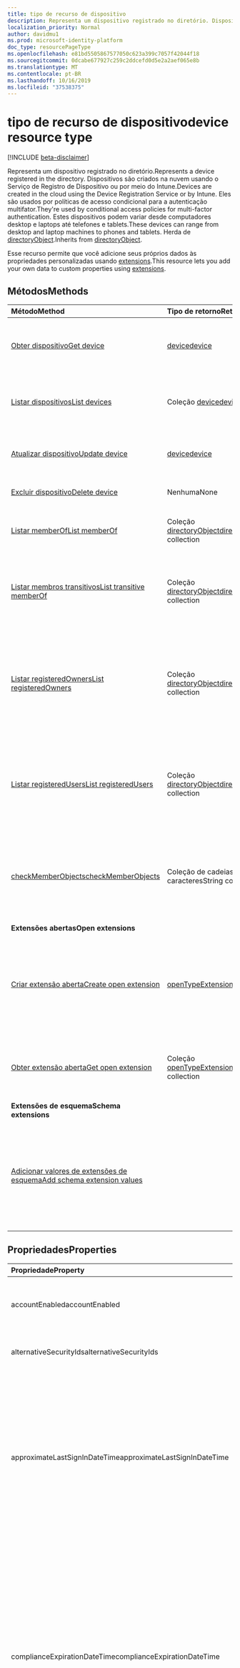 ```yaml
---
title: tipo de recurso de dispositivo
description: Representa um dispositivo registrado no diretório. Dispositivos são criados na nuvem usando o Serviço de Registro de Dispositivo ou por meio do Intune. Eles são usados por políticas de acesso condicional para a autenticação multifator. Estes dispositivos podem variar desde computadores desktop e laptops até telefones e tablets. Herda de directoryObject.
localization_priority: Normal
author: davidmu1
ms.prod: microsoft-identity-platform
doc_type: resourcePageType
ms.openlocfilehash: e81bd5505867577050c623a399c7057f42044f18
ms.sourcegitcommit: 0dcabe677927c259c2ddcefd0d5e2a2aef065e8b
ms.translationtype: MT
ms.contentlocale: pt-BR
ms.lasthandoff: 10/16/2019
ms.locfileid: "37538375"
---
```

# <a name="device-resource-type"></a><span data-ttu-id="088f3-107">tipo de recurso de dispositivo</span><span class="sxs-lookup"><span data-stu-id="088f3-107">device resource type</span></span>

[!INCLUDE [beta-disclaimer](../../includes/beta-disclaimer.md)]

<span data-ttu-id="088f3-108">Representa um dispositivo registrado no diretório.</span><span class="sxs-lookup"><span data-stu-id="088f3-108">Represents a device registered in the directory.</span></span> <span data-ttu-id="088f3-109">Dispositivos são criados na nuvem usando o Serviço de Registro de Dispositivo ou por meio do Intune.</span><span class="sxs-lookup"><span data-stu-id="088f3-109">Devices are created in the cloud using the Device Registration Service or by Intune.</span></span> <span data-ttu-id="088f3-110">Eles são usados por políticas de acesso condicional para a autenticação multifator.</span><span class="sxs-lookup"><span data-stu-id="088f3-110">They're used by conditional access policies for multi-factor authentication.</span></span> <span data-ttu-id="088f3-111">Estes dispositivos podem variar desde computadores desktop e laptops até telefones e tablets.</span><span class="sxs-lookup"><span data-stu-id="088f3-111">These devices can range from desktop and laptop machines to phones and tablets.</span></span> <span data-ttu-id="088f3-112">Herda de [directoryObject](directoryobject.md).</span><span class="sxs-lookup"><span data-stu-id="088f3-112">Inherits from [directoryObject](directoryobject.md).</span></span>

<span data-ttu-id="088f3-113">Esse recurso permite que você adicione seus próprios dados às propriedades personalizadas usando [extensions](/graph/extensibility-overview).</span><span class="sxs-lookup"><span data-stu-id="088f3-113">This resource lets you add your own data to custom properties using [extensions](/graph/extensibility-overview).</span></span>

## <a name="methods"></a><span data-ttu-id="088f3-114">Métodos</span><span class="sxs-lookup"><span data-stu-id="088f3-114">Methods</span></span>

| <span data-ttu-id="088f3-115">Método</span><span class="sxs-lookup"><span data-stu-id="088f3-115">Method</span></span>       | <span data-ttu-id="088f3-116">Tipo de retorno</span><span class="sxs-lookup"><span data-stu-id="088f3-116">Return Type</span></span>  |<span data-ttu-id="088f3-117">Descrição</span><span class="sxs-lookup"><span data-stu-id="088f3-117">Description</span></span>|
|:---------------|:--------|:----------|
|[<span data-ttu-id="088f3-118">Obter dispositivo</span><span class="sxs-lookup"><span data-stu-id="088f3-118">Get device</span></span>](../api/device-get.md) | [<span data-ttu-id="088f3-119">device</span><span class="sxs-lookup"><span data-stu-id="088f3-119">device</span></span>](device.md) |<span data-ttu-id="088f3-120">Leia as propriedades e as relações do objeto Device.</span><span class="sxs-lookup"><span data-stu-id="088f3-120">Read properties and relationships of device object.</span></span>|
|[<span data-ttu-id="088f3-121">Listar dispositivos</span><span class="sxs-lookup"><span data-stu-id="088f3-121">List devices</span></span>](../api/device-list.md) | <span data-ttu-id="088f3-122">Coleção [device](device.md)</span><span class="sxs-lookup"><span data-stu-id="088f3-122">[device](device.md) collection</span></span>| <span data-ttu-id="088f3-123">Recupere uma lista de dispositivos registrados no diretório.</span><span class="sxs-lookup"><span data-stu-id="088f3-123">Retrieve a list of devices registered in the directory.</span></span> |
|[<span data-ttu-id="088f3-124">Atualizar dispositivo</span><span class="sxs-lookup"><span data-stu-id="088f3-124">Update device</span></span>](../api/device-update.md) | [<span data-ttu-id="088f3-125">device</span><span class="sxs-lookup"><span data-stu-id="088f3-125">device</span></span>](device.md)  |<span data-ttu-id="088f3-126">Atualize as propriedades do objeto Device.</span><span class="sxs-lookup"><span data-stu-id="088f3-126">Update the properties of the device object.</span></span> |
|[<span data-ttu-id="088f3-127">Excluir dispositivo</span><span class="sxs-lookup"><span data-stu-id="088f3-127">Delete device</span></span>](../api/device-delete.md) | <span data-ttu-id="088f3-128">Nenhuma</span><span class="sxs-lookup"><span data-stu-id="088f3-128">None</span></span> |<span data-ttu-id="088f3-129">Exclua o objeto Device.</span><span class="sxs-lookup"><span data-stu-id="088f3-129">Delete the device object.</span></span> |
|[<span data-ttu-id="088f3-130">Listar memberOf</span><span class="sxs-lookup"><span data-stu-id="088f3-130">List memberOf</span></span>](../api/device-list-memberof.md) |<span data-ttu-id="088f3-131">Coleção [directoryObject](directoryobject.md)</span><span class="sxs-lookup"><span data-stu-id="088f3-131">[directoryObject](directoryobject.md) collection</span></span>| <span data-ttu-id="088f3-132">Lista os grupos dos quais o dispositivo é membro direto.</span><span class="sxs-lookup"><span data-stu-id="088f3-132">List the groups that the device is a direct member of.</span></span> |
|[<span data-ttu-id="088f3-133">Listar membros transitivos</span><span class="sxs-lookup"><span data-stu-id="088f3-133">List transitive memberOf</span></span>](../api/device-list-transitivememberof.md) |<span data-ttu-id="088f3-134">Coleção [directoryObject](directoryobject.md)</span><span class="sxs-lookup"><span data-stu-id="088f3-134">[directoryObject](directoryobject.md) collection</span></span>| <span data-ttu-id="088f3-135">Listar os grupos dos quais o dispositivo é membro.</span><span class="sxs-lookup"><span data-stu-id="088f3-135">List the groups that the device is a member of.</span></span> <span data-ttu-id="088f3-136">Essa operação é transitiva.</span><span class="sxs-lookup"><span data-stu-id="088f3-136">This operation is transitive.</span></span> |
|[<span data-ttu-id="088f3-137">Listar registeredOwners</span><span class="sxs-lookup"><span data-stu-id="088f3-137">List registeredOwners</span></span>](../api/device-list-registeredowners.md) |<span data-ttu-id="088f3-138">Coleção [directoryObject](directoryobject.md)</span><span class="sxs-lookup"><span data-stu-id="088f3-138">[directoryObject](directoryobject.md) collection</span></span>| <span data-ttu-id="088f3-139">Obtenha os usuários que são proprietários registrados do dispositivo da propriedade de navegação registeredOwners.</span><span class="sxs-lookup"><span data-stu-id="088f3-139">Get the users that are registered owners of the device from the registeredOwners navigation property.</span></span>|
|[<span data-ttu-id="088f3-140">Listar registeredUsers</span><span class="sxs-lookup"><span data-stu-id="088f3-140">List registeredUsers</span></span>](../api/device-list-registeredusers.md) |<span data-ttu-id="088f3-141">Coleção [directoryObject](directoryobject.md)</span><span class="sxs-lookup"><span data-stu-id="088f3-141">[directoryObject](directoryobject.md) collection</span></span>| <span data-ttu-id="088f3-142">Obtenha os usuários registrados do dispositivo da propriedade de navegação registeredUsers.</span><span class="sxs-lookup"><span data-stu-id="088f3-142">Get the registered users of the device from the registeredUsers navigation property.</span></span>|
|[<span data-ttu-id="088f3-143">checkMemberObjects</span><span class="sxs-lookup"><span data-stu-id="088f3-143">checkMemberObjects</span></span>](../api/device-checkmemberobjects.md) | <span data-ttu-id="088f3-144">Coleção de cadeias de caracteres</span><span class="sxs-lookup"><span data-stu-id="088f3-144">String collection</span></span> | <span data-ttu-id="088f3-145">Verifique se há associação em uma lista de grupo, função de diretório ou objetos de unidade administrativa.</span><span class="sxs-lookup"><span data-stu-id="088f3-145">Check for membership in a list of group, directory role, or administrative unit objects.</span></span> |
|<span data-ttu-id="088f3-146">**Extensões abertas**</span><span class="sxs-lookup"><span data-stu-id="088f3-146">**Open extensions**</span></span>| | |
|[<span data-ttu-id="088f3-147">Criar extensão aberta</span><span class="sxs-lookup"><span data-stu-id="088f3-147">Create open extension</span></span>](../api/opentypeextension-post-opentypeextension.md) |[<span data-ttu-id="088f3-148">openTypeExtension</span><span class="sxs-lookup"><span data-stu-id="088f3-148">openTypeExtension</span></span>](opentypeextension.md)| <span data-ttu-id="088f3-149">Crie uma extensão aberta e adicione propriedades personalizadas a uma instância nova ou existente de um recurso.</span><span class="sxs-lookup"><span data-stu-id="088f3-149">Create an open extension and add custom properties to a new or existing resource.</span></span>|
|[<span data-ttu-id="088f3-150">Obter extensão aberta</span><span class="sxs-lookup"><span data-stu-id="088f3-150">Get open extension</span></span>](../api/opentypeextension-get.md) |<span data-ttu-id="088f3-151">Coleção [openTypeExtension](opentypeextension.md)</span><span class="sxs-lookup"><span data-stu-id="088f3-151">[openTypeExtension](opentypeextension.md) collection</span></span>| <span data-ttu-id="088f3-152">Obtenha uma extensão aberta identificada pelo nome da extensão.</span><span class="sxs-lookup"><span data-stu-id="088f3-152">Get an open extension identified by the extension name.</span></span>|
|<span data-ttu-id="088f3-153">**Extensões de esquema**</span><span class="sxs-lookup"><span data-stu-id="088f3-153">**Schema extensions**</span></span>| | |
|[<span data-ttu-id="088f3-154">Adicionar valores de extensões de esquema</span><span class="sxs-lookup"><span data-stu-id="088f3-154">Add schema extension values</span></span>](/graph/extensibility-schema-groups) || <span data-ttu-id="088f3-155">Criar uma definição para a extensão de esquema e usá-la para adicionar dados digitados personalizados a um recurso.</span><span class="sxs-lookup"><span data-stu-id="088f3-155">Create a schema extension definition and then use it to add custom typed data to a resource.</span></span>|

## <a name="properties"></a><span data-ttu-id="088f3-156">Propriedades</span><span class="sxs-lookup"><span data-stu-id="088f3-156">Properties</span></span>
| <span data-ttu-id="088f3-157">Propriedade</span><span class="sxs-lookup"><span data-stu-id="088f3-157">Property</span></span>     | <span data-ttu-id="088f3-158">Tipo</span><span class="sxs-lookup"><span data-stu-id="088f3-158">Type</span></span>   |<span data-ttu-id="088f3-159">Descrição</span><span class="sxs-lookup"><span data-stu-id="088f3-159">Description</span></span>|
|:---------------|:--------|:----------|
|<span data-ttu-id="088f3-160">accountEnabled</span><span class="sxs-lookup"><span data-stu-id="088f3-160">accountEnabled</span></span>|<span data-ttu-id="088f3-161">Booliano</span><span class="sxs-lookup"><span data-stu-id="088f3-161">Boolean</span></span>| <span data-ttu-id="088f3-162">**true** se a conta estiver habilitada; caso contrário, **false**.</span><span class="sxs-lookup"><span data-stu-id="088f3-162">**true** if the account is enabled; otherwise, **false**.</span></span> <span data-ttu-id="088f3-163">o padrão é true.</span><span class="sxs-lookup"><span data-stu-id="088f3-163">default is true.</span></span>|
|<span data-ttu-id="088f3-164">alternativeSecurityIds</span><span class="sxs-lookup"><span data-stu-id="088f3-164">alternativeSecurityIds</span></span>|<span data-ttu-id="088f3-165">Coleção alternativeSecurityId</span><span class="sxs-lookup"><span data-stu-id="088f3-165">alternativeSecurityId collection</span></span>| <span data-ttu-id="088f3-166">Apenas para uso interno.</span><span class="sxs-lookup"><span data-stu-id="088f3-166">For internal use only.</span></span> <span data-ttu-id="088f3-167">Não anulável.</span><span class="sxs-lookup"><span data-stu-id="088f3-167">Not nullable.</span></span> |
|<span data-ttu-id="088f3-168">approximateLastSignInDateTime</span><span class="sxs-lookup"><span data-stu-id="088f3-168">approximateLastSignInDateTime</span></span>|<span data-ttu-id="088f3-169">DateTimeOffset</span><span class="sxs-lookup"><span data-stu-id="088f3-169">DateTimeOffset</span></span>| <span data-ttu-id="088f3-170">O tipo TIMESTAMP representa informações de data e hora usando o formato ISO 8601 e está sempre no horário UTC.</span><span class="sxs-lookup"><span data-stu-id="088f3-170">The timestamp type represents date and time information using ISO 8601 format and is always in UTC time.</span></span> <span data-ttu-id="088f3-171">Por exemplo, meia-noite em UTC no dia 1º de janeiro de 2014 teria esta aparência: `'2014-01-01T00:00:00Z'`.</span><span class="sxs-lookup"><span data-stu-id="088f3-171">For example, midnight UTC on Jan 1, 2014 would look like this: `'2014-01-01T00:00:00Z'`.</span></span> <span data-ttu-id="088f3-172">Somente leitura.</span><span class="sxs-lookup"><span data-stu-id="088f3-172">Read-only.</span></span> |
|<span data-ttu-id="088f3-173">complianceExpirationDateTime</span><span class="sxs-lookup"><span data-stu-id="088f3-173">complianceExpirationDateTime</span></span>|<span data-ttu-id="088f3-174">DateTimeOffset</span><span class="sxs-lookup"><span data-stu-id="088f3-174">DateTimeOffset</span></span>| <span data-ttu-id="088f3-175">O carimbo de data/hora quando o dispositivo não é mais considerado compatível.</span><span class="sxs-lookup"><span data-stu-id="088f3-175">The timestamp when the device is no longer deemed compliant.</span></span> <span data-ttu-id="088f3-176">O tipo TIMESTAMP representa informações de data e hora usando o formato ISO 8601 e está sempre no horário UTC.</span><span class="sxs-lookup"><span data-stu-id="088f3-176">The timestamp type represents date and time information using ISO 8601 format and is always in UTC time.</span></span> <span data-ttu-id="088f3-177">Por exemplo, meia-noite em UTC no dia 1º de janeiro de 2014 teria esta aparência: `'2014-01-01T00:00:00Z'`.</span><span class="sxs-lookup"><span data-stu-id="088f3-177">For example, midnight UTC on Jan 1, 2014 would look like this: `'2014-01-01T00:00:00Z'`.</span></span> <span data-ttu-id="088f3-178">Somente leitura.</span><span class="sxs-lookup"><span data-stu-id="088f3-178">Read-only.</span></span> |
|<span data-ttu-id="088f3-179">deviceId</span><span class="sxs-lookup"><span data-stu-id="088f3-179">deviceId</span></span>|<span data-ttu-id="088f3-180">Guid</span><span class="sxs-lookup"><span data-stu-id="088f3-180">Guid</span></span>| <span data-ttu-id="088f3-181">Identificador exclusivo definido pelo serviço de registro do dispositivo Azure no momento do registro.</span><span class="sxs-lookup"><span data-stu-id="088f3-181">Unique identifier set by Azure Device Registration Service at the time of registration.</span></span> |
|<span data-ttu-id="088f3-182">deviceMetadata</span><span class="sxs-lookup"><span data-stu-id="088f3-182">deviceMetadata</span></span>|<span data-ttu-id="088f3-183">String</span><span class="sxs-lookup"><span data-stu-id="088f3-183">String</span></span>| <span data-ttu-id="088f3-184">Apenas para uso interno.</span><span class="sxs-lookup"><span data-stu-id="088f3-184">For internal use only.</span></span> <span data-ttu-id="088f3-185">Definido como nulo.</span><span class="sxs-lookup"><span data-stu-id="088f3-185">Set to null.</span></span> |
|<span data-ttu-id="088f3-186">deviceVersion</span><span class="sxs-lookup"><span data-stu-id="088f3-186">deviceVersion</span></span>|<span data-ttu-id="088f3-187">Int32</span><span class="sxs-lookup"><span data-stu-id="088f3-187">Int32</span></span>| <span data-ttu-id="088f3-188">Apenas para uso interno.</span><span class="sxs-lookup"><span data-stu-id="088f3-188">For internal use only.</span></span> |
|<span data-ttu-id="088f3-189">displayName</span><span class="sxs-lookup"><span data-stu-id="088f3-189">displayName</span></span>|<span data-ttu-id="088f3-190">Cadeia de caracteres</span><span class="sxs-lookup"><span data-stu-id="088f3-190">String</span></span>| <span data-ttu-id="088f3-p109">O nome de exibição do dispositivo. Obrigatório.</span><span class="sxs-lookup"><span data-stu-id="088f3-p109">The display name for the device. Required.</span></span> |
|<span data-ttu-id="088f3-193">id</span><span class="sxs-lookup"><span data-stu-id="088f3-193">id</span></span>|<span data-ttu-id="088f3-194">Cadeia de caracteres</span><span class="sxs-lookup"><span data-stu-id="088f3-194">String</span></span>|<span data-ttu-id="088f3-p110">O identificador exclusivo do dispositivo. Herdado de [directoryObject](directoryobject.md). Chave, Não anulável. Somente leitura.</span><span class="sxs-lookup"><span data-stu-id="088f3-p110">The unique identifier for the device. Inherited from [directoryObject](directoryobject.md). Key, Not nullable. Read-only.</span></span>|
|<span data-ttu-id="088f3-199">isCompliant</span><span class="sxs-lookup"><span data-stu-id="088f3-199">isCompliant</span></span>|<span data-ttu-id="088f3-200">Booliano</span><span class="sxs-lookup"><span data-stu-id="088f3-200">Boolean</span></span>|<span data-ttu-id="088f3-201">**True** se o dispositivo está em conformidade com políticas de MDM (Gerenciamento de Dispositivo Móvel); caso contrário, **false**.</span><span class="sxs-lookup"><span data-stu-id="088f3-201">**true** if the device complies with Mobile Device Management (MDM) policies; otherwise, **false**.</span></span> <span data-ttu-id="088f3-202">Somente leitura.</span><span class="sxs-lookup"><span data-stu-id="088f3-202">Read-only.</span></span> <span data-ttu-id="088f3-203">Isso só pode ser atualizado pelo Intune para qualquer tipo de sistema operacional do dispositivo ou por um [aplicativo MDM aprovado](https://docs.microsoft.com/windows/client-management/mdm/azure-active-directory-integration-with-mdm) para dispositivos do sistema operacional Windows.</span><span class="sxs-lookup"><span data-stu-id="088f3-203">This can only be updated by Intune for any device OS type or by an [approved MDM app](https://docs.microsoft.com/windows/client-management/mdm/azure-active-directory-integration-with-mdm) for Windows OS devices.</span></span>|
|<span data-ttu-id="088f3-204">isManaged</span><span class="sxs-lookup"><span data-stu-id="088f3-204">isManaged</span></span>|<span data-ttu-id="088f3-205">Booliano</span><span class="sxs-lookup"><span data-stu-id="088f3-205">Boolean</span></span>|<span data-ttu-id="088f3-206">**true** se o dispositivo for gerenciado por um aplicativo de gerenciamento de dispositivo móvel (MDM); caso contrário, **false**.</span><span class="sxs-lookup"><span data-stu-id="088f3-206">**true** if the device is managed by a Mobile Device Management (MDM) app; otherwise, **false**.</span></span> <span data-ttu-id="088f3-207">Isso só pode ser atualizado pelo Intune para qualquer tipo de sistema operacional do dispositivo ou por um [aplicativo MDM aprovado](https://docs.microsoft.com/windows/client-management/mdm/azure-active-directory-integration-with-mdm) para dispositivos do sistema operacional Windows.</span><span class="sxs-lookup"><span data-stu-id="088f3-207">This can only be updated by Intune for any device OS type or by an [approved MDM app](https://docs.microsoft.com/windows/client-management/mdm/azure-active-directory-integration-with-mdm) for Windows OS devices.</span></span> |
|<span data-ttu-id="088f3-208">mdmAppId</span><span class="sxs-lookup"><span data-stu-id="088f3-208">mdmAppId</span></span>|<span data-ttu-id="088f3-209">Cadeia de caracteres</span><span class="sxs-lookup"><span data-stu-id="088f3-209">String</span></span>|<span data-ttu-id="088f3-210">Identificador de aplicativo usado para registrar o dispositivo no MDM.</span><span class="sxs-lookup"><span data-stu-id="088f3-210">Application identifier used to register device into MDM.</span></span> <br><br><span data-ttu-id="088f3-211">Somente leitura.</span><span class="sxs-lookup"><span data-stu-id="088f3-211">Read-only.</span></span> <span data-ttu-id="088f3-212">Oferece suporte a $filter.</span><span class="sxs-lookup"><span data-stu-id="088f3-212">Supports $filter.</span></span>|
|<span data-ttu-id="088f3-213">onPremisesLastSyncDateTime</span><span class="sxs-lookup"><span data-stu-id="088f3-213">onPremisesLastSyncDateTime</span></span>|<span data-ttu-id="088f3-214">DateTimeOffset</span><span class="sxs-lookup"><span data-stu-id="088f3-214">DateTimeOffset</span></span>|<span data-ttu-id="088f3-215">A última vez em que o objeto foi sincronizado com o diretório local. O tipo Timestamp representa informações de data e hora usando o formato ISO 8601 e está sempre no horário UTC.</span><span class="sxs-lookup"><span data-stu-id="088f3-215">The last time at which the object was synced with the on-premises directory.The Timestamp type represents date and time information using ISO 8601 format and is always in UTC time.</span></span> <span data-ttu-id="088f3-216">Por exemplo, meia-noite em UTC no dia 1º de janeiro de 2014 teria esta aparência: `'2014-01-01T00:00:00Z'` Somente leitura.</span><span class="sxs-lookup"><span data-stu-id="088f3-216">For example, midnight UTC on Jan 1, 2014 would look like this: `'2014-01-01T00:00:00Z'` Read-only.</span></span> |
|<span data-ttu-id="088f3-217">onPremisesSyncEnabled</span><span class="sxs-lookup"><span data-stu-id="088f3-217">onPremisesSyncEnabled</span></span>|<span data-ttu-id="088f3-218">Booliano</span><span class="sxs-lookup"><span data-stu-id="088f3-218">Boolean</span></span>|<span data-ttu-id="088f3-219">**True** se esse objeto está sincronizado de um diretório local; **false** se esse objeto foi originalmente sincronizado de um diretório local, mas não está mais sincronizado; **null** se esse objeto nunca foi sido sincronizado de um diretório local (padrão).</span><span class="sxs-lookup"><span data-stu-id="088f3-219">**true** if this object is synced from an on-premises directory; **false** if this object was originally synced from an on-premises directory but is no longer synced; **null** if this object has never been synced from an on-premises directory (default).</span></span> <span data-ttu-id="088f3-220">Somente leitura.</span><span class="sxs-lookup"><span data-stu-id="088f3-220">Read-only.</span></span>|
|<span data-ttu-id="088f3-221">operatingSystem</span><span class="sxs-lookup"><span data-stu-id="088f3-221">operatingSystem</span></span>|<span data-ttu-id="088f3-222">Cadeia de caracteres</span><span class="sxs-lookup"><span data-stu-id="088f3-222">String</span></span>| <span data-ttu-id="088f3-p116">O tipo de sistema operacional do dispositivo. Obrigatório.</span><span class="sxs-lookup"><span data-stu-id="088f3-p116">The type of operating system on the device. Required.</span></span> |
|<span data-ttu-id="088f3-225">operatingSystemVersion</span><span class="sxs-lookup"><span data-stu-id="088f3-225">operatingSystemVersion</span></span>|<span data-ttu-id="088f3-226">Cadeia de caracteres</span><span class="sxs-lookup"><span data-stu-id="088f3-226">String</span></span>| <span data-ttu-id="088f3-227">A versão do sistema operacional do dispositivo.</span><span class="sxs-lookup"><span data-stu-id="088f3-227">Operating system version of the device.</span></span> <span data-ttu-id="088f3-228">Obrigatório.</span><span class="sxs-lookup"><span data-stu-id="088f3-228">Required.</span></span> |
|<span data-ttu-id="088f3-229">physicalIds</span><span class="sxs-lookup"><span data-stu-id="088f3-229">physicalIds</span></span>|<span data-ttu-id="088f3-230">Coleção de cadeias de caracteres</span><span class="sxs-lookup"><span data-stu-id="088f3-230">String collection</span></span>| <span data-ttu-id="088f3-231">Apenas para uso interno.</span><span class="sxs-lookup"><span data-stu-id="088f3-231">For internal use only.</span></span> <span data-ttu-id="088f3-232">Não anulável.</span><span class="sxs-lookup"><span data-stu-id="088f3-232">Not nullable.</span></span> |
|<span data-ttu-id="088f3-233">profiletype</span><span class="sxs-lookup"><span data-stu-id="088f3-233">profileType</span></span>|<span data-ttu-id="088f3-234">Cadeia de caracteres</span><span class="sxs-lookup"><span data-stu-id="088f3-234">String</span></span>|<span data-ttu-id="088f3-235">O tipo de perfil do dispositivo.</span><span class="sxs-lookup"><span data-stu-id="088f3-235">The profile type of the device.</span></span> <span data-ttu-id="088f3-236">Valores possíveis:</span><span class="sxs-lookup"><span data-stu-id="088f3-236">Possible values:</span></span><br /><span data-ttu-id="088f3-237">**RegisteredDevice** (padrão)</span><span class="sxs-lookup"><span data-stu-id="088f3-237">**RegisteredDevice** (default)</span></span><br /><span data-ttu-id="088f3-238">**SecureVM**</span><span class="sxs-lookup"><span data-stu-id="088f3-238">**SecureVM**</span></span><br /><span data-ttu-id="088f3-239">**Printer**</span><span class="sxs-lookup"><span data-stu-id="088f3-239">**Printer**</span></span><br /><span data-ttu-id="088f3-240">**Compartilhado**</span><span class="sxs-lookup"><span data-stu-id="088f3-240">**Shared**</span></span><br /><span data-ttu-id="088f3-241">**IoT**</span><span class="sxs-lookup"><span data-stu-id="088f3-241">**IoT**</span></span>|
|<span data-ttu-id="088f3-242">systemLabels</span><span class="sxs-lookup"><span data-stu-id="088f3-242">systemLabels</span></span>|<span data-ttu-id="088f3-243">String collection</span><span class="sxs-lookup"><span data-stu-id="088f3-243">String collection</span></span>| <span data-ttu-id="088f3-244">Lista de rótulos aplicados ao dispositivo pelo sistema.</span><span class="sxs-lookup"><span data-stu-id="088f3-244">List of labels applied to the device by the system.</span></span> |
|<span data-ttu-id="088f3-245">trustType</span><span class="sxs-lookup"><span data-stu-id="088f3-245">trustType</span></span>|<span data-ttu-id="088f3-246">String</span><span class="sxs-lookup"><span data-stu-id="088f3-246">String</span></span>| <span data-ttu-id="088f3-247">Tipo de relação de confiança para o dispositivo associado.</span><span class="sxs-lookup"><span data-stu-id="088f3-247">Type of trust for the joined device.</span></span> <span data-ttu-id="088f3-248">Somente leitura.</span><span class="sxs-lookup"><span data-stu-id="088f3-248">Read-only.</span></span> <span data-ttu-id="088f3-249">Valores possíveis:</span><span class="sxs-lookup"><span data-stu-id="088f3-249">Possible values:</span></span> <br /><span data-ttu-id="088f3-250">**Workplace** – indica *traga seus dispositivos pessoais*</span><span class="sxs-lookup"><span data-stu-id="088f3-250">**Workplace** - indicates *bring your own personal devices*</span></span><br /><span data-ttu-id="088f3-251">**AzureAd** – apenas dispositivos associados na nuvem</span><span class="sxs-lookup"><span data-stu-id="088f3-251">**AzureAd** - Cloud only joined devices</span></span><br /><span data-ttu-id="088f3-252">**ServerAd** – dispositivos associados no domínio local unidos ao Azure AD.</span><span class="sxs-lookup"><span data-stu-id="088f3-252">**ServerAd** - on-premises domain joined devices joined to Azure AD.</span></span> <span data-ttu-id="088f3-253">Saiba mais em [Introdução ao gerenciamento de dispositivo no Azure Active Directory](https://docs.microsoft.com/en-us/azure/active-directory/device-management-introduction)</span><span class="sxs-lookup"><span data-stu-id="088f3-253">For more details, see [Introduction to device management in Azure Active Directory](https://docs.microsoft.com/en-us/azure/active-directory/device-management-introduction)</span></span> |
|<span data-ttu-id="088f3-254">Nome</span><span class="sxs-lookup"><span data-stu-id="088f3-254">Name</span></span>| <span data-ttu-id="088f3-255">Cadeia de caracteres</span><span class="sxs-lookup"><span data-stu-id="088f3-255">String</span></span> | <span data-ttu-id="088f3-256">Nome amigável de um dispositivo.</span><span class="sxs-lookup"><span data-stu-id="088f3-256">Friendly name of a device.</span></span> <span data-ttu-id="088f3-257">Retornado somente se o usuário entrar com uma conta da Microsoft como parte do projeto Roma.</span><span class="sxs-lookup"><span data-stu-id="088f3-257">Only returned if user signs in with a Microsoft account as part of Project Rome.</span></span> |
|<span data-ttu-id="088f3-258">Status</span><span class="sxs-lookup"><span data-stu-id="088f3-258">Status</span></span> | <span data-ttu-id="088f3-259">Cadeia de caracteres</span><span class="sxs-lookup"><span data-stu-id="088f3-259">String</span></span>| <span data-ttu-id="088f3-260">O dispositivo está online ou offline.</span><span class="sxs-lookup"><span data-stu-id="088f3-260">Device is online or offline.</span></span> <span data-ttu-id="088f3-261">Retornado somente se o usuário entrar com uma conta da Microsoft como parte do projeto Roma.</span><span class="sxs-lookup"><span data-stu-id="088f3-261">Only returned if user signs in with a Microsoft account as part of Project Rome.</span></span> |
|<span data-ttu-id="088f3-262">Plataforma</span><span class="sxs-lookup"><span data-stu-id="088f3-262">Platform</span></span> |<span data-ttu-id="088f3-263">Cadeia de caracteres</span><span class="sxs-lookup"><span data-stu-id="088f3-263">String</span></span>|<span data-ttu-id="088f3-264">Plataforma de dispositivo.</span><span class="sxs-lookup"><span data-stu-id="088f3-264">Platform of device.</span></span> <span data-ttu-id="088f3-265">Retornado somente se o usuário entrar com uma conta da Microsoft como parte do projeto Roma.</span><span class="sxs-lookup"><span data-stu-id="088f3-265">Only returned if user signs in with a Microsoft account as part of Project Rome.</span></span> <span data-ttu-id="088f3-266">Retornado somente se o usuário entrar com uma conta da Microsoft como parte do projeto Roma.</span><span class="sxs-lookup"><span data-stu-id="088f3-266">Only returned if user signs in with a Microsoft account as part of Project Rome.</span></span>|
|<span data-ttu-id="088f3-267">Tipo</span><span class="sxs-lookup"><span data-stu-id="088f3-267">Kind</span></span>| <span data-ttu-id="088f3-268">Cadeia de caracteres</span><span class="sxs-lookup"><span data-stu-id="088f3-268">String</span></span>| <span data-ttu-id="088f3-269">Fator de forma do dispositivo.</span><span class="sxs-lookup"><span data-stu-id="088f3-269">Form factor of device.</span></span> <span data-ttu-id="088f3-270">Retornado somente se o usuário entrar com uma conta da Microsoft como parte do projeto Roma.</span><span class="sxs-lookup"><span data-stu-id="088f3-270">Only returned if user signs in with a Microsoft account as part of Project Rome.</span></span> |
|<span data-ttu-id="088f3-271">Modelo</span><span class="sxs-lookup"><span data-stu-id="088f3-271">Model</span></span>| <span data-ttu-id="088f3-272">Cadeia de caracteres</span><span class="sxs-lookup"><span data-stu-id="088f3-272">String</span></span>| <span data-ttu-id="088f3-273">Modelo de dispositivo.</span><span class="sxs-lookup"><span data-stu-id="088f3-273">Model of device.</span></span> <span data-ttu-id="088f3-274">Retornado somente se o usuário entrar com uma conta da Microsoft como parte do projeto Roma.</span><span class="sxs-lookup"><span data-stu-id="088f3-274">Only returned if user signs in with a Microsoft account as part of Project Rome.</span></span> |
|<span data-ttu-id="088f3-275">Fabricantes</span><span class="sxs-lookup"><span data-stu-id="088f3-275">Manufacturer</span></span>| <span data-ttu-id="088f3-276">Cadeia de caracteres</span><span class="sxs-lookup"><span data-stu-id="088f3-276">String</span></span>| <span data-ttu-id="088f3-277">Fabricante do dispositivo.</span><span class="sxs-lookup"><span data-stu-id="088f3-277">Manufacturer of device.</span></span> <span data-ttu-id="088f3-278">Retornado somente se o usuário entrar com uma conta da Microsoft como parte do projeto Roma.</span><span class="sxs-lookup"><span data-stu-id="088f3-278">Only returned if user signs in with a Microsoft account as part of Project Rome.</span></span> |

## <a name="relationships"></a><span data-ttu-id="088f3-279">Relações</span><span class="sxs-lookup"><span data-stu-id="088f3-279">Relationships</span></span>
| <span data-ttu-id="088f3-280">Relação</span><span class="sxs-lookup"><span data-stu-id="088f3-280">Relationship</span></span> | <span data-ttu-id="088f3-281">Tipo</span><span class="sxs-lookup"><span data-stu-id="088f3-281">Type</span></span>   |<span data-ttu-id="088f3-282">Descrição</span><span class="sxs-lookup"><span data-stu-id="088f3-282">Description</span></span>|
|:---------------|:--------|:----------|
|<span data-ttu-id="088f3-283">extensions</span><span class="sxs-lookup"><span data-stu-id="088f3-283">extensions</span></span>|<span data-ttu-id="088f3-284">Coleção [extension](extension.md)</span><span class="sxs-lookup"><span data-stu-id="088f3-284">[extension](extension.md) collection</span></span>|<span data-ttu-id="088f3-p128">A coleção de extensões abertas definidas para o dispositivo. Somente leitura. Anulável.</span><span class="sxs-lookup"><span data-stu-id="088f3-p128">The collection of open extensions defined for the device. Read-only. Nullable.</span></span>|
|<span data-ttu-id="088f3-288">registeredOwners</span><span class="sxs-lookup"><span data-stu-id="088f3-288">registeredOwners</span></span>|<span data-ttu-id="088f3-289">Coleção [directoryObject](directoryobject.md)</span><span class="sxs-lookup"><span data-stu-id="088f3-289">[directoryObject](directoryobject.md) collection</span></span>| <span data-ttu-id="088f3-290">O usuário que associou o dispositivo na nuvem ou registrou seu dispositivo pessoal.</span><span class="sxs-lookup"><span data-stu-id="088f3-290">The user that cloud joined the device or registered their personal device.</span></span> <span data-ttu-id="088f3-291">O proprietário registrado é definido no momento do registro.</span><span class="sxs-lookup"><span data-stu-id="088f3-291">The registered owner is set at the time of registration.</span></span> <span data-ttu-id="088f3-292">Atualmente, só pode haver um proprietário.</span><span class="sxs-lookup"><span data-stu-id="088f3-292">Currently, there can be only one owner.</span></span> <span data-ttu-id="088f3-293">Somente leitura.</span><span class="sxs-lookup"><span data-stu-id="088f3-293">Read-only.</span></span> <span data-ttu-id="088f3-294">Anulável.</span><span class="sxs-lookup"><span data-stu-id="088f3-294">Nullable.</span></span>|
|<span data-ttu-id="088f3-295">registeredUsers</span><span class="sxs-lookup"><span data-stu-id="088f3-295">registeredUsers</span></span>|<span data-ttu-id="088f3-296">Coleção [directoryObject](directoryobject.md)</span><span class="sxs-lookup"><span data-stu-id="088f3-296">[directoryObject](directoryobject.md) collection</span></span>| <span data-ttu-id="088f3-297">Coleção de usuários registrados do dispositivo.</span><span class="sxs-lookup"><span data-stu-id="088f3-297">Collection of registered users of the device.</span></span> <span data-ttu-id="088f3-298">Para dispositivos associados em nuvem e dispositivos pessoais registrados, os usuários registrados são definidos para o mesmo valor que proprietários registrados no momento do registro.</span><span class="sxs-lookup"><span data-stu-id="088f3-298">For cloud joined devices and registered personal devices, registered users are set to the same value as registered owners at the time of registration.</span></span> <span data-ttu-id="088f3-299">Somente leitura.</span><span class="sxs-lookup"><span data-stu-id="088f3-299">Read-only.</span></span> <span data-ttu-id="088f3-300">Anulável.</span><span class="sxs-lookup"><span data-stu-id="088f3-300">Nullable.</span></span>|
|<span data-ttu-id="088f3-301">extensions</span><span class="sxs-lookup"><span data-stu-id="088f3-301">extensions</span></span>|<span data-ttu-id="088f3-302">Coleção [extension](extension.md)</span><span class="sxs-lookup"><span data-stu-id="088f3-302">[extension](extension.md) collection</span></span>|<span data-ttu-id="088f3-303">A coleção de extensões abertas definidas para o dispositivo.</span><span class="sxs-lookup"><span data-stu-id="088f3-303">The collection of open extensions defined for the device.</span></span> <span data-ttu-id="088f3-304">Anulável.</span><span class="sxs-lookup"><span data-stu-id="088f3-304">Nullable.</span></span>|
|<span data-ttu-id="088f3-305">registeredOwners</span><span class="sxs-lookup"><span data-stu-id="088f3-305">registeredOwners</span></span>|<span data-ttu-id="088f3-306">Coleção [directoryObject](directoryobject.md)</span><span class="sxs-lookup"><span data-stu-id="088f3-306">[directoryObject](directoryobject.md) collection</span></span>|<span data-ttu-id="088f3-p132">Usuários que são proprietários registrados do dispositivo. Somente leitura. Anulável.</span><span class="sxs-lookup"><span data-stu-id="088f3-p132">Users that are registered owners of the device. Read-only. Nullable.</span></span>|
|<span data-ttu-id="088f3-310">registeredUsers</span><span class="sxs-lookup"><span data-stu-id="088f3-310">registeredUsers</span></span>|<span data-ttu-id="088f3-311">Coleção [directoryObject](directoryobject.md)</span><span class="sxs-lookup"><span data-stu-id="088f3-311">[directoryObject](directoryobject.md) collection</span></span>|<span data-ttu-id="088f3-p133">Usuários que são usuários registrados do dispositivo. Somente leitura. Anulável.</span><span class="sxs-lookup"><span data-stu-id="088f3-p133">Users that are registered users of the device. Read-only. Nullable.</span></span>|
|<span data-ttu-id="088f3-315"> comandos</span><span class="sxs-lookup"><span data-stu-id="088f3-315">commands</span></span> | <span data-ttu-id="088f3-316">coleção [Command](command.md)</span><span class="sxs-lookup"><span data-stu-id="088f3-316">[command](command.md) collection</span></span> | <span data-ttu-id="088f3-317">Conjunto de comandos enviados para este dispositivo</span><span class="sxs-lookup"><span data-stu-id="088f3-317">Set of commands sent to this device</span></span>|

## <a name="json-representation"></a><span data-ttu-id="088f3-318">Representação JSON</span><span class="sxs-lookup"><span data-stu-id="088f3-318">JSON representation</span></span>

<span data-ttu-id="088f3-319">Veja a seguir uma representação JSON do recurso.</span><span class="sxs-lookup"><span data-stu-id="088f3-319">The following is a JSON representation of the resource.</span></span>

<!-- {
  "blockType": "resource",
  "optionalProperties": [
    "extensions",
    "registeredOwners",
    "registeredUsers"
  ],
  "keyProperty": "id",
  "@odata.type": "microsoft.graph.device"
}-->

```json
{
  "accountEnabled": true,
  "approximateLastSignInDateTime": "String (timestamp)",
  "complianceExpirationDateTime": "String (timestamp)",
  "deviceId": "string",
  "deviceMetadata": "string",
  "deviceVersion": 1024,
  "displayName": "string",
  "id": "string (identifier)",
  "isCompliant": true,
  "isManaged": true,
  "mdmAppId": "string",
  "onPremisesLastSyncDateTime": "String (timestamp)",
  "onPremisesSyncEnabled": true,
  "operatingSystem": "string",
  "operatingSystemVersion": "string",
  "physicalIds": ["string"],
  "profileType": "string",
  "systemLabels": ["string"],
  "trustType": "string",
  "Name": "string",
  "Status": "string",
  "Platform": "string",
  "Kind": "string",
  "Model": "string",
  "Manufacturer": "string"
}
```

## <a name="see-also"></a><span data-ttu-id="088f3-320">Confira também</span><span class="sxs-lookup"><span data-stu-id="088f3-320">See also</span></span>

- [<span data-ttu-id="088f3-321">Adicionar dados personalizados a recursos usando extensões</span><span class="sxs-lookup"><span data-stu-id="088f3-321">Add custom data to resources using extensions</span></span>](/graph/extensibility-overview)
- [<span data-ttu-id="088f3-322">Adicionar dados personalizados aos usuários usando extensões abertas</span><span class="sxs-lookup"><span data-stu-id="088f3-322">Add custom data to users using open extensions</span></span>](/graph/extensibility-open-users)
- [<span data-ttu-id="088f3-323">Adicionar dados personalizados a grupos usando as extensões do esquema</span><span class="sxs-lookup"><span data-stu-id="088f3-323">Add custom data to groups using schema extensions</span></span>](/graph/extensibility-schema-groups)

<!-- uuid: 8fcb5dbc-d5aa-4681-8e31-b001d5168d79
2015-10-25 14:57:30 UTC -->
<!--
{
  "type": "#page.annotation",
  "description": "device resource",
  "keywords": "",
  "section": "documentation",
  "tocPath": "",
  "suppressions": []
}
-->
